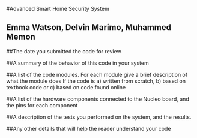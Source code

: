#Advanced Smart Home Security System

## Emma Watson, Delvin Marimo, Muhammed Memon

##The date you submitted the code for review


##A summary of the behavior of this code in your system


##A list of the code modules. For each module give a brief description of what the module does
If the code is a) written from scratch, b) based on textbook code or c) based on code found online



##A list of the hardware components connected to the Nucleo board, and the pins for each component



##A description of the tests you performed on the system, and the results.



##Any other details that will help the reader understand your code
